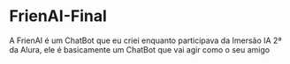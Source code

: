 # FrienAI-Final
A FrienAI é um ChatBot que eu criei enquanto participava da Imersão IA 2ª da Alura, ele é basicamente um ChatBot que vai agir como o seu amigo
